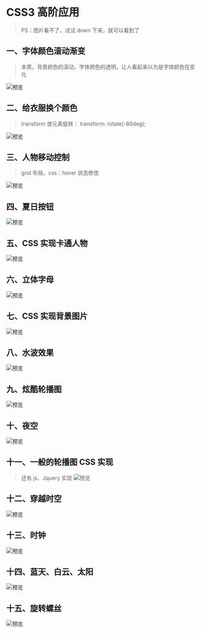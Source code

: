 # CSS3 高阶应用  
> PS：图片看不了，试试 down 下来，就可以看到了
## 一、字体颜色滚动渐变
> 本质，背景颜色的滚动，字体颜色的透明，让人看起来以为是字体颜色在变化


![预览](../assets//css_projects/day1.gif)

## 二、给衣服换个颜色
> transform 使元素旋转：    transform: rotate(-80deg);  

![预览](../assets//css_projects/day2.gif)  
## 三、人物移动控制
> grid 布局，css：hover 状态修改  

![预览](../assets//css_projects/day3.gif)  

## 四、夏日按钮

![预览](../assets//css_projects/day4.gif)

## 五、CSS 实现卡通人物

![预览](../assets//css_projects/day5.gif)

## 六、立体字母  

![预览](../assets//css_projects/day6.gif)  

## 七、CSS 实现背景图片

![预览](../assets//css_projects/day7.gif)

## 八、水波效果

![预览](../assets//css_projects/day8.gif)

## 九、炫酷轮播图

![预览](../assets//css_projects/day9.gif)

## 十、夜空

![预览](../assets//css_projects/day10.gif)

## 十一、一般的轮播图 CSS 实现
> 还有 js、Jquery 实现
![预览](../assets//css_projects/day11.gif)

## 十二、穿越时空

![预览](../assets//css_projects/day12.gif)

## 十三、时钟

![预览](../assets//css_projects/day13.gif)

## 十四、蓝天、白云、太阳
![预览](../assets//css_projects/day14.gif)
## 十五、旋转螺丝

![预览](../assets//css_projects/day15.gif)